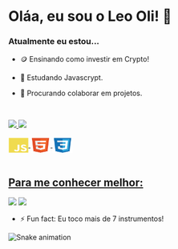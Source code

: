 # Oláa, eu sou o Leo Oli! 👋

  ### Atualmente eu estou...</p>

- 🪙 Ensinando como investir em Crypto!<br>
- 🌱 Estudando Javascrypt.<br>
- 👯 Procurando colaborar em projetos.
  
  <br>

 <div>
   <a href="https://github.com/leooli-321">
   <img height="180em" src="https://github-readme-stats.vercel.app/api?username=leooli-321&show_icons=true&theme=tokyonight&include_all_commits=true&count_private=true"/>
   <img height="180em" src="https://github-readme-stats.vercel.app/api/top-langs/?username=leooli-321&layout=compact&langs_count=6&theme=tokyonight"/>

</div>
<div style="display: inline_block"><br>
  <img align="center" alt="Js" height="30" width="40" src="https://raw.githubusercontent.com/devicons/devicon/master/icons/javascript/javascript-plain.svg">
  <img align="center" alt="HTML" height="30" width="40" src="https://raw.githubusercontent.com/devicons/devicon/master/icons/html5/html5-original.svg">
  <img align="center" alt="CSS" height="30" width="40" src="https://raw.githubusercontent.com/devicons/devicon/master/icons/css3/css3-original.svg">
</div>
 
 <br>
 
  ## Para me conhecer melhor:
 
<div> 
  <a href="https://www.instagram.com/leooli321" target="_blank"><img src="https://img.shields.io/badge/-Instagram-%23E4405F?style=for-the-badge&logo=instagram&logoColor=white" target="_blank"></a>
 <a href="https://discord.gg/SE7G494CuT" target="_blank"><img src="https://img.shields.io/badge/Discord-7289DA?style=for-the-badge&logo=discord&logoColor=white" target="_blank"></a> 
  
 - ⚡ Fun fact: Eu toco mais de 7 instrumentos!
 
  ![Snake animation](https://github.com/leooli-321/devemdobro/blob/output/github-contribution-grid-snake.svg)

</div>
